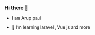 ### Hi there 👋

 - I am Arup paul
 
 - 🌱 I’m  learning  laravel , Vue js  and more 
 

<!--
**Arup-paul/Arup-paul** is a ✨ _special_ ✨ repository because its `README.md` (this file) appears on your GitHub profile.

Here are some ideas to get you started:

- 🌱 I’m  learning ... laravel and Vue js

-->
